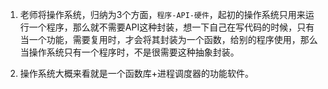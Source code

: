 1. 老师将操作系统，归纳为3个方面，`程序-API-硬件`，起初的操作系统只用来运行一个程序，那么就不需要API这种封装，想一下自己在写代码的时候，只有当一个功能，需要复用时，才会将其封装为一个函数，给别的程序使用，那么当操作系统只有一个程序时，不是很需要这种抽象封装。

2. 操作系统大概来看就是一个函数库+进程调度器的功能软件。
